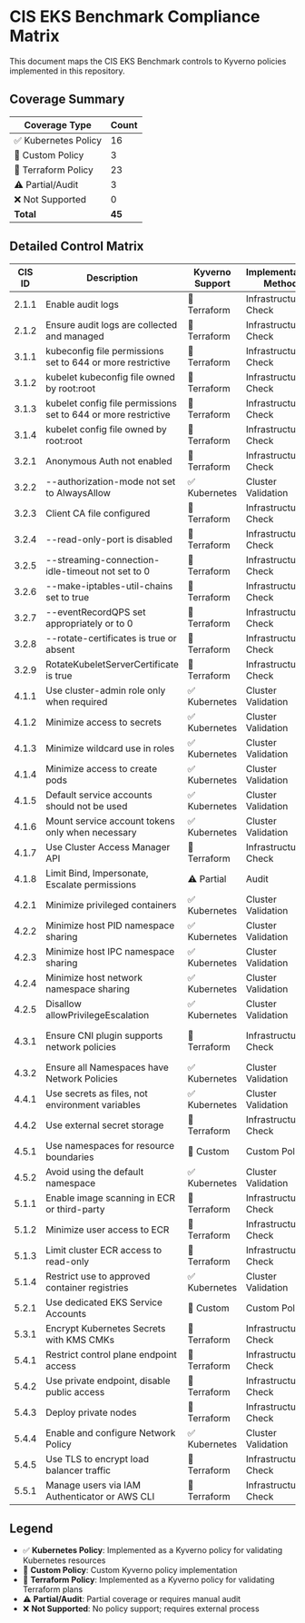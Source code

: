 # CIS EKS Benchmark Compliance Matrix

This document maps the CIS EKS Benchmark controls to Kyverno policies implemented in this repository.

## Coverage Summary

| Coverage Type | Count |
|--------------|-------|
| ✅ Kubernetes Policy | 16 |
| 🔶 Custom Policy | 3 |
| 🔷 Terraform Policy | 23 |
| ⚠️ Partial/Audit | 3 |
| ❌ Not Supported | 0 |
| **Total** | **45** |

## Detailed Control Matrix

| CIS ID | Description                                                         | Kyverno Support   | Implementation Method | Notes/Links |
|--------|---------------------------------------------------------------------|-------------------|----------------------|-------------|
| 2.1.1  | Enable audit logs                                                   | 🔷 Terraform      | Infrastructure Check | [Terraform Policy](../kyverno-policies/terraform/cis-2.1.1-enable-audit-logs.yaml) |
| 2.1.2  | Ensure audit logs are collected and managed                         | 🔷 Terraform      | Infrastructure Check | [Terraform Policy](../kyverno-policies/terraform/cis-2.1.2-ensure-audit-logs-managed.yaml) |
| 3.1.1  | kubeconfig file permissions set to 644 or more restrictive          | 🔷 Terraform      | Infrastructure Check | [Terraform Policy](../kyverno-policies/terraform/cis-3.1.1-kubeconfig-permissions.yaml) |
| 3.1.2  | kubelet kubeconfig file owned by root:root                          | 🔷 Terraform      | Infrastructure Check | [Terraform Policy](../kyverno-policies/terraform/cis-3.1.2-kubelet-kubeconfig-ownership.yaml) |
| 3.1.3  | kubelet config file permissions set to 644 or more restrictive      | 🔷 Terraform      | Infrastructure Check | [Terraform Policy](../kyverno-policies/terraform/cis-3.1.3-kubelet-config-permissions.yaml) |
| 3.1.4  | kubelet config file owned by root:root                              | 🔷 Terraform      | Infrastructure Check | [Terraform Policy](../kyverno-policies/terraform/cis-3.1.4-kubelet-config-ownership.yaml) |
| 3.2.1  | Anonymous Auth not enabled                                          | 🔷 Terraform      | Infrastructure Check | [Terraform Policy](../kyverno-policies/terraform/cis-3.2.1-disable-anonymous-auth.yaml) |
| 3.2.2  | --authorization-mode not set to AlwaysAllow                          | ✅ Kubernetes     | Cluster Validation   | [Kubernetes Policy](../kyverno-policies/cis/supported/cis-3.2.2.yaml) |
| 3.2.3  | Client CA file configured                                           | 🔷 Terraform      | Infrastructure Check | [Terraform Policy](../kyverno-policies/terraform/cis-3.2.3-client-ca-file.yaml) |
| 3.2.4  | --read-only-port is disabled                                        | 🔷 Terraform      | Infrastructure Check | [Terraform Policy](../kyverno-policies/terraform/cis-3.2.4-read-only-port-disabled.yaml) |
| 3.2.5  | --streaming-connection-idle-timeout not set to 0                     | 🔷 Terraform      | Infrastructure Check | [Terraform Policy](../kyverno-policies/terraform/cis-3.2.5-streaming-connection-timeout.yaml) |
| 3.2.6  | --make-iptables-util-chains set to true                             | 🔷 Terraform      | Infrastructure Check | [Terraform Policy](../kyverno-policies/terraform/cis-3.2.6-iptables-util-chains.yaml) |
| 3.2.7  | --eventRecordQPS set appropriately or to 0                           | 🔷 Terraform      | Infrastructure Check | [Terraform Policy](../kyverno-policies/terraform/cis-3.2.7-event-record-qps.yaml) |
| 3.2.8  | --rotate-certificates is true or absent                             | 🔷 Terraform      | Infrastructure Check | [Terraform Policy](../kyverno-policies/terraform/cis-3.2.8-rotate-certificates.yaml) |
| 3.2.9  | RotateKubeletServerCertificate is true                              | 🔷 Terraform      | Infrastructure Check | [Terraform Policy](../kyverno-policies/terraform/cis-3.2.9-rotate-kubelet-server-certificate.yaml) |
| 4.1.1  | Use cluster-admin role only when required                           | ✅ Kubernetes     | Cluster Validation   | [Kubernetes Policy](../kyverno-policies/cis/supported/cis-4.1.1.yaml) |
| 4.1.2  | Minimize access to secrets                                          | ✅ Kubernetes     | Cluster Validation   | [Kubernetes Policy](../kyverno-policies/cis/supported/cis-4.1.2.yaml) |
| 4.1.3  | Minimize wildcard use in roles                                      | ✅ Kubernetes     | Cluster Validation   | [Kubernetes Policy](../kyverno-policies/cis/supported/cis-4.1.3.yaml) |
| 4.1.4  | Minimize access to create pods                                      | ✅ Kubernetes     | Cluster Validation   | [Kubernetes Policy](../kyverno-policies/cis/supported/cis-4.1.4.yaml) |
| 4.1.5  | Default service accounts should not be used                         | ✅ Kubernetes     | Cluster Validation   | [Kubernetes Policy](../kyverno-policies/cis/supported/cis-4.1.5.yaml) |
| 4.1.6  | Mount service account tokens only when necessary                    | ✅ Kubernetes     | Cluster Validation   | [Kubernetes Policy](../kyverno-policies/cis/supported/cis-4.1.6.yaml) |
| 4.1.7  | Use Cluster Access Manager API                                      | 🔷 Terraform      | Infrastructure Check | [Terraform Policy](../kyverno-policies/terraform/cis-4.1.7-cluster-access-manager.yaml) |
| 4.1.8  | Limit Bind, Impersonate, Escalate permissions                       | ⚠️ Partial        | Audit               | [Kubernetes Policy](../kyverno-policies/cis/supported/cis-4.1.8.yaml) |
| 4.2.1  | Minimize privileged containers                                      | ✅ Kubernetes     | Cluster Validation   | [Kubernetes Policy](../kyverno-policies/cis/supported/cis-4.2.1.yaml) |
| 4.2.2  | Minimize host PID namespace sharing                                 | ✅ Kubernetes     | Cluster Validation   | [Kubernetes Policy](../kyverno-policies/cis/supported/cis-4.2.2.yaml) |
| 4.2.3  | Minimize host IPC namespace sharing                                 | ✅ Kubernetes     | Cluster Validation   | [Kubernetes Policy](../kyverno-policies/cis/supported/cis-4.2.3.yaml) |
| 4.2.4  | Minimize host network namespace sharing                             | ✅ Kubernetes     | Cluster Validation   | [Kubernetes Policy](../kyverno-policies/cis/supported/cis-4.2.4.yaml) |
| 4.2.5  | Disallow allowPrivilegeEscalation                                   | ✅ Kubernetes     | Cluster Validation   | [Kubernetes Policy](../kyverno-policies/cis/supported/cis-4.2.5.yaml) |
| 4.3.1  | Ensure CNI plugin supports network policies                         | 🔷 Terraform      | Infrastructure Check | Via Amazon VPC CNI Plugin |
| 4.3.2  | Ensure all Namespaces have Network Policies                         | ✅ Kubernetes     | Cluster Validation   | [Kubernetes Policy](../kyverno-policies/cis/supported/cis-4.3.2.yaml) |
| 4.4.1  | Use secrets as files, not environment variables                     | ✅ Kubernetes     | Cluster Validation   | [Kubernetes Policy](../kyverno-policies/cis/supported/cis-4.4.1.yaml) |
| 4.4.2  | Use external secret storage                                         | 🔷 Terraform      | Infrastructure Check | [Terraform Policy](../kyverno-policies/terraform/cis-4.4.2-external-secret-storage.yaml) |
| 4.5.1  | Use namespaces for resource boundaries                              | 🔶 Custom         | Custom Policy        | [Custom Policy](../kyverno-policies/cis/custom/cis-4.5.1-custom.yaml) |
| 4.5.2  | Avoid using the default namespace                                   | ✅ Kubernetes     | Cluster Validation   | [Kubernetes Policy](../kyverno-policies/cis/supported/cis-4.5.2.yaml) |
| 5.1.1  | Enable image scanning in ECR or third-party                         | 🔷 Terraform      | Infrastructure Check | [Terraform Policy](../kyverno-policies/terraform/cis-5.1.1-enable-image-scanning.yaml) |
| 5.1.2  | Minimize user access to ECR                                         | 🔷 Terraform      | Infrastructure Check | [Terraform Policy](../kyverno-policies/terraform/cis-5.1.2-minimize-ecr-access.yaml) |
| 5.1.3  | Limit cluster ECR access to read-only                               | 🔷 Terraform      | Infrastructure Check | [Terraform Policy](../kyverno-policies/terraform/cis-5.1.3-readonly-ecr-access.yaml) |
| 5.1.4  | Restrict use to approved container registries                       | ✅ Kubernetes     | Cluster Validation   | [Kubernetes Policy](../kyverno-policies/cis/supported/cis-5.1.4.yaml) |
| 5.2.1  | Use dedicated EKS Service Accounts                                  | 🔶 Custom         | Custom Policy        | [Custom Policy](../kyverno-policies/cis/custom/cis-5.2.1-custom.yaml) |
| 5.3.1  | Encrypt Kubernetes Secrets with KMS CMKs                            | 🔷 Terraform      | Infrastructure Check | [Terraform Policy](../kyverno-policies/terraform/cis-5.3.1-encrypt-secrets-with-kms.yaml) |
| 5.4.1  | Restrict control plane endpoint access                              | 🔷 Terraform      | Infrastructure Check | [Terraform Policy](../kyverno-policies/terraform/cis-5.4.1-restrict-control-plane-access.yaml) |
| 5.4.2  | Use private endpoint, disable public access                         | 🔷 Terraform      | Infrastructure Check | [Terraform Policy](../kyverno-policies/terraform/cis-5.4.2-private-endpoint.yaml) |
| 5.4.3  | Deploy private nodes                                                | 🔷 Terraform      | Infrastructure Check | [Terraform Policy](../kyverno-policies/terraform/cis-5.4.3-private-nodes.yaml) |
| 5.4.4  | Enable and configure Network Policy                                 | ✅ Kubernetes     | Cluster Validation   | [Kubernetes Policy](../kyverno-policies/cis/supported/cis-5.4.4.yaml) |
| 5.4.5  | Use TLS to encrypt load balancer traffic                            | 🔷 Terraform      | Infrastructure Check | [Terraform Policy](../kyverno-policies/terraform/cis-5.4.5-tls-load-balancer.yaml) |
| 5.5.1  | Manage users via IAM Authenticator or AWS CLI                       | 🔷 Terraform      | Infrastructure Check | [Terraform Policy](../kyverno-policies/terraform/cis-5.5.1-iam-authenticator.yaml) |

## Legend

- ✅ **Kubernetes Policy**: Implemented as a Kyverno policy for validating Kubernetes resources
- 🔶 **Custom Policy**: Custom Kyverno policy implementation 
- 🔷 **Terraform Policy**: Implemented as a Kyverno policy for validating Terraform plans
- ⚠️ **Partial/Audit**: Partial coverage or requires manual audit
- ❌ **Not Supported**: No policy support; requires external process